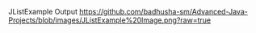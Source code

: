 JListExample Output
https://github.com/badhusha-sm/Advanced-Java-Projects/blob/images/JListExample%20Image.png?raw=true

